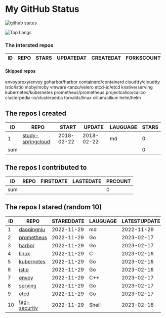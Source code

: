 # My GitHub Status

<img src="https://github-readme-stats-1.yihong0618.vercel.app/api?username=daoqingniu&show_icons=true&&&hide_title=true&count_private=true" alt="github status" />

![Top Langs](https://github-readme-stats-1.yihong0618.vercel.app/api/top-langs/?username=daoqingniu&layout=compact)

<!--START_SECTION:github_repos-->
### The intersted repos
| ID | REPO | STARS | UPDATEDAT | CREATEDAT | FORKSCOUNT | DESCRIPTIONS |
|----|------|-------|-----------|-----------|------------|--------------|



#### Skipped repos
envoyproxy/envoy
goharbor/harbor
containerd/containerd
cloudtty/cloudtty
istio/istio
moby/moby
vmware-tanzu/velero
etcd-io/etcd
knative/serving
kubernetes/kubernetes
prometheus/prometheus
projectcalico/calico
clusterpedia-io/clusterpedia
torvalds/linux
cilium/cilium
helm/helm<!--END_SECTION:github_repos-->

<!--START_SECTION:my_github-->
## The repos I created
| ID  |                                 REPO                                 |   START    |   UPDATE   | LAUGUAGE | STARS |
|-----|----------------------------------------------------------------------|------------|------------|----------|-------|
|   1 | [study-springcloud](https://github.com/daoqingniu/study-springcloud) | 2018-02-22 | 2018-02-22 | md       |     0 |
| sum |                                                                      |            |            |          |     0 |

## The repos I contributed to
| ID  | REPO | FIRSTDATE | LASTEDATE | PRCOUNT |
|-----|------|-----------|-----------|---------|
| sum |      |           |           |       0 |

## The repos I stared (random 10)
| ID |                          REPO                          | STAREDDATE | LAUGUAGE | LATESTUPDATE |
|----|--------------------------------------------------------|------------|----------|--------------|
|  1 | [daoqingniu](https://github.com/daoqingniu/daoqingniu) | 2022-11-29 | md       | 2022-11-29   |
|  2 | [prometheus](https://github.com/prometheus/prometheus) | 2022-11-29 | Go       | 2023-02-17   |
|  3 | [harbor](https://github.com/goharbor/harbor)           | 2022-11-29 | Go       | 2023-02-17   |
|  4 | [linux](https://github.com/torvalds/linux)             | 2022-11-29 | C        | 2023-02-18   |
|  5 | [kubernetes](https://github.com/kubernetes/kubernetes) | 2022-11-29 | Go       | 2023-02-18   |
|  6 | [istio](https://github.com/istio/istio)                | 2022-11-29 | Go       | 2023-02-18   |
|  7 | [envoy](https://github.com/envoyproxy/envoy)           | 2022-11-29 | C++      | 2023-02-17   |
|  8 | [serving](https://github.com/knative/serving)          | 2022-11-29 | Go       | 2023-02-17   |
|  9 | [etcd](https://github.com/etcd-io/etcd)                | 2022-11-29 | Go       | 2023-02-17   |
| 10 | [tag-security](https://github.com/cncf/tag-security)   | 2022-11-29 | Shell    | 2023-02-16   |

<!--END_SECTION:my_github-->

